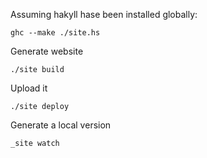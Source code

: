 Assuming hakyll hase been installed globally:

    ghc --make ./site.hs
 
Generate website 

    ./site build

Upload it 

    ./site deploy

Generate a local version

    _site watch
   
